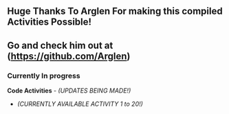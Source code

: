 ## Huge Thanks To Arglen For making this compiled Activities Possible!
## Go and check him out at (https://github.com/Arglen)

### Currently In progress

**Code Activities** - _(UPDATES BEING MADE!)_
   - _(CURRENTLY AVAILABLE ACTIVITY 1 to 20!)_
